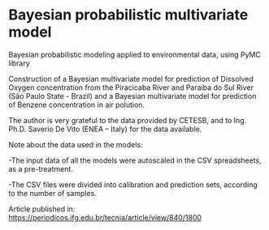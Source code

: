 # Bayesian probabilistic multivariate model
Bayesian probabilistic modeling applied to environmental data, using PyMC library

Construction of a Bayesian multivariate model for prediction of Dissolved Oxygen concentration from the Piracicaba River and Paraiba do Sul River (São Paulo State - Brazil) and a Bayesian multivariate model for prediction of Benzene concentration in air polution.

The author is very grateful to the data provided by CETESB, and to Ing. Ph.D. Saverio De Vito (ENEA – Italy) for the data available.





Note about the data used in the models:

-The input data of all the models were autoscaled in the CSV spreadsheets, as a pre-treatment.

-The CSV files were divided into calibration and prediction sets, according to the number of samples.




Article published in:
https://periodicos.ifg.edu.br/tecnia/article/view/840/1800
